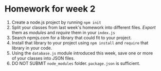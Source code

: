 # Homework for week 2

1) Create a node.js project by running `npm init`
2) Split your classes from last week's homework into different files. *Export* them as *modules* and *require* them in your `index.js`
3) Search npmjs.com for a library that could fit to your project.
4) Install that library to your project using `npm install` and `require` that library in your code.
5) Using the `database.js` module introduced this week, save one or more of your classes into JSON files.
6) DO NOT SUBMIT `node_modules` folder. `package.json` is sufficient.